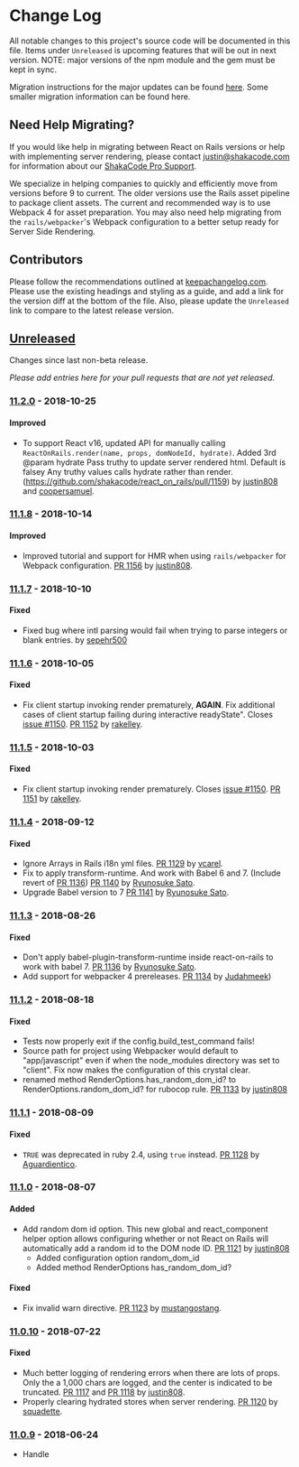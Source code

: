 # Change Log
All notable changes to this project's source code will be documented in this file. Items under `Unreleased` is upcoming features that will be out in next version. NOTE: major versions of the npm module and the gem must be kept in sync.

Migration instructions for the major updates can be found [here](docs/basics/upgrading-react-on-rails.md#upgrading-to-version-9.md). Some smaller migration information can be found here. 

## Need Help Migrating?
If you would like help in migrating between React on Rails versions or help with implementing server rendering, please contact [justin@shakacode.com](mailto:justin@shakacode.com) for information about our [ShakaCode Pro Support](https://www.shakacode.com/work/shakacode-pro-support.pdf).

We specialize in helping companies to quickly and efficiently move from versions before 9 to current. The older versions use the Rails asset pipeline to package client assets. The current and recommended way is to use Webpack 4 for asset preparation. You may also need help migrating from the `rails/webpacker`'s Webpack configuration to a better setup ready for Server Side Rendering.

## Contributors
Please follow the recommendations outlined at [keepachangelog.com](http://keepachangelog.com/). Please use the existing headings and styling as a guide, and add a link for the version diff at the bottom of the file. Also, please update the `Unreleased` link to compare to the latest release version.

## [Unreleased]
Changes since last non-beta release.

*Please add entries here for your pull requests that are not yet released.*

### [11.2.0] - 2018-10-25
#### Improved
- To support React v16, updated API for manually calling `ReactOnRails.render(name, props, domNodeId, hydrate)`. Added 3rd @param hydrate Pass truthy to update server rendered html. Default is falsey Any truthy values calls hydrate rather than render. (https://github.com/shakacode/react_on_rails/pull/1159) by [justin808](https://github.com/justin808) and [coopersamuel](https://github.com/coopersamuel).

### [11.1.8] - 2018-10-14

#### Improved
- Improved tutorial and support for HMR when using `rails/webpacker` for Webpack configuration. [PR 1156](https://github.com/shakacode/react_on_rails/pull/1156) by [justin808](https://github.com/justin808).

### [11.1.7] - 2018-10-10
#### Fixed
- Fixed bug where intl parsing would fail when trying to parse integers or blank entries. by [sepehr500](https://github.com/sepehr500)

### [11.1.6] - 2018-10-05
#### Fixed
- Fix client startup invoking render prematurely, **AGAIN**. Fix additional cases of client startup failing during interactive readyState". Closes [issue #1150](https://github.com/shakacode/react_on_rails/issues/1150). [PR 1152](https://github.com/shakacode/react_on_rails/pull/1152) by [rakelley](https://github.com/rakelley).

### [11.1.5] - 2018-10-03
#### Fixed
- Fix client startup invoking render prematurely.  Closes [issue #1150](https://github.com/shakacode/react_on_rails/issues/1150). [PR 1151](https://github.com/shakacode/react_on_rails/pull/1151) by [rakelley](https://github.com/rakelley).

### [11.1.4] - 2018-09-12

#### Fixed
- Ignore Arrays in Rails i18n yml files. [PR 1129](https://github.com/shakacode/react_on_rails/pull/1129) by [vcarel](https://github.com/vcarel).
- Fix to apply transform-runtime. And work with Babel 6 and 7. (Include revert of [PR 1136](https://github.com/shakacode/react_on_rails/pull/1136)) [PR 1140](https://github.com/shakacode/react_on_rails/pull/1140) by [Ryunosuke Sato](https://github.com/tricknotes).
- Upgrade Babel version to 7 [PR 1141](https://github.com/shakacode/react_on_rails/pull/1141) by [Ryunosuke Sato](https://github.com/tricknotes).

### [11.1.3] - 2018-08-26

#### Fixed
- Don't apply babel-plugin-transform-runtime inside react-on-rails to work with babel 7. [PR 1136](https://github.com/shakacode/react_on_rails/pull/1136) by [Ryunosuke Sato](https://github.com/tricknotes).
- Add support for webpacker 4 prereleases. [PR 1134](https://github.com/shakacode/react_on_rails/pull/1134) by [Judahmeek](https://github.com/Judahmeek))

### [11.1.2] - 2018-08-18

#### Fixed
- Tests now properly exit if the config.build_test_command fails!
- Source path for project using Webpacker would default to "app/javascript" even if when the node_modules 
  directory was set to "client". Fix now makes the configuration of this crystal clear.
- renamed method RenderOptions.has_random_dom_id? to RenderOptions.random_dom_id? for rubocop rule.
[PR 1133](https://github.com/shakacode/react_on_rails/pull/1133) by [justin808](https://github.com/justin808)

### [11.1.1] - 2018-08-09
#### Fixed
- `TRUE` was deprecated in ruby 2.4, using `true` instead. [PR 1128](https://github.com/shakacode/react_on_rails/pull/1128) by [Aguardientico](https://github.com/Aguardientico).

### [11.1.0] - 2018-08-07
#### Added
- Add random dom id option. This new global and react_component helper option allows configuring whether or not React on Rails will automatically add a random id to the DOM node ID. [PR 1121](https://github.com/shakacode/react_on_rails/pull/1121) by [justin808](https://github.com/justin808)
  * Added configuration option random_dom_id
  * Added method RenderOptions has_random_dom_id?
#### Fixed
- Fix invalid warn directive. [PR 1123](https://github.com/shakacode/react_on_rails/pull/1123) by [mustangostang](https://github.com/mustangostang).

### [11.0.10] - 2018-07-22
#### Fixed
- Much better logging of rendering errors when there are lots of props. Only the a 1,000 chars are logged, and the center is indicated to be truncated. [PR 1117](https://github.com/shakacode/react_on_rails/pull/1117) and [PR 1118](https://github.com/shakacode/react_on_rails/pull/1118) by [justin808](https://github.com/justin808).
- Properly clearing hydrated stores when server rendering. [PR 1120](https://github.com/shakacode/react_on_rails/pull/1120) by [squadette](https://github.com/squadette).

### [11.0.9] - 2018-06-24
- Handle <script async> for Webpack bundle transparently. Closes [issue #290](https://github.com/shakacode/react_on_rails/issues/290) [PR 1099](https://github.com/shakacode/react_on_rails/pull/1099) by [squadette](https://github.com/squadette). Merged in [PR 1107]( https://github.com/shakacode/react_on_rails/pull/1107).

### [11.0.8] - 2018-06-15
#### Fixed
- HashWithIndifferent access for props threw if used for props. [PR 1100](https://github.com/shakacode/react_on_rails/pull/1100) by [justin808](https://github.com/justin808).
- Test helper for detecting stale bundles did not properly handle the case of a server-bundle.js without a hash.[PR 1102](https://github.com/shakacode/react_on_rails/pull/1102) by [justin808](https://github.com/justin808).
- Fix test helper determination of stale assets. [PR 1093](https://github.com/shakacode/react_on_rails/pull/1093) by [justin808](https://github.com/justin808).

#### Changed
- Document how to manually rehydrate XHR-substituted components on client side. [PR 1095](https://github.com/shakacode/react_on_rails/pull/1095) by [hchevalier](https://github.com/hchevalier).

### [11.0.7] - 2018-05-16
#### Fixed
- Fix npm publshing. [PR 1090](https://github.com/shakacode/react_on_rails/pull/1090) by [justin808](https://github.com/justin808).

### [11.0.6] - 2018-05-15
#### Changed
- Even more detailed errors for Honeybadger and Sentry when there's a JSON parse error on server rendering. [PR 1086](https://github.com/shakacode/react_on_rails/pull/1086) by [justin808](https://github.com/justin808).

### [11.0.5] - 2018-05-11
#### Changed
- More detailed errors for Honeybadger and Sentry. [PR 1081](https://github.com/shakacode/react_on_rails/pull/1081) by [justin808](https://github.com/justin808).

### [11.0.4] - 2018-05-3

#### Changed
- Throw if configuration.generated_assets_dir specified, and using webpacker, and if that doesn't match the public_output_path. Otherwise, warn if generated_assets_dir is specified
- Fix the setup for tests for spec/dummy so they automatically rebuild by correctly setting the source_path in the webpacker.yml
- Updated documentation for the testing setup.
- Above in [PR 1072](https://github.com/shakacode/react_on_rails/pull/1072) by [justin808](https://github.com/justin808).
- `react_component_hash` has implicit `prerender: true` because it makes no sense to have react_component_hash not use prerrender. Improved docs on `react_component_hash`. Also, fixed issue where checking gem existence. [PR 1077](https://github.com/shakacode/react_on_rails/pull/1077) by [justin808](https://github.com/justin808).

### [11.0.3] - 2018-04-24

#### Fixed
- Fixed issue with component script initialization when using react_component_hash. [PR 1071](https://github.com/shakacode/react_on_rails/pull/1071) by [jblasco3](https://github.com/jblasco3).

### [11.0.2] - 2018-04-24

#### Fixed
- Server rendering error for React on Rails Pro. [PR 1069](https://github.com/shakacode/react_on_rails/pull/1069) by [justin808](https://github.com/justin808).

### [11.0.1] - 2018-04-23

#### Added
- `react_component` allows logging_on_server specified at the component level. [PR 1068](https://github.com/shakacode/react_on_rails/pull/1068) by [justin808](https://github.com/justin808).

#### Fixed
- Missing class when throwing some error messages. [PR 1068](https://github.com/shakacode/react_on_rails/pull/1068) by [justin808](https://github.com/justin808).

### [11.0.0] - 2018-04-21

## MIGRATION for v11
- Unused `server_render_method` was removed from the configuration. If you want to use a custom renderer, contact justin@shakacode.com. We have a custom node rendering solution in production for egghead.io.
- Removed ReactOnRails::Utils.server_bundle_file_name and ReactOnRails::Utils.bundle_file_name. These are part of the performance features of "React on Rails Pro".
- Removed ENV["TRACE_REACT_ON_RAILS"] usage and replacing it with config.trace.

#### Enhancements: Better Error Messages, Support for React on Rails Pro
- Tracing (debugging) options are simplified with a single `config.trace` setting that defaults to true for development and false otherwise.
- Calls to setTimeout, setInterval, clearTimeout will now always log some message if config.trace is true. Your JavaScript code should not be calling setTimout when server rendering.
- Errors raised are of type ReactOnRailsError, so you can see they came from React on Rails for debugging.
- Removed ReactOnRails::Utils.server_bundle_file_name and ReactOnRails::Utils.bundle_file_name.
- No longer logging the `railsContext` when server logging.
- Rails.env is provided in the default railsContext, as suggested in [issue #697](https://github.com/shakacode/react_on_rails/issues/697).
[PR 1065](https://github.com/shakacode/react_on_rails/pull/1065) by [justin808](https://github.com/justin808).

#### Fixes
- More exact version checking. We keep the react_on_rails gem and the react-on-rails node package at
the same exact versions so that we can be sure that the interaction between them is precise.
This is so that if a bug is detected after some update, it's critical that
both the gem and the node package get the updates. This change ensures that the package.json specification does not use a
~ or ^ as reported in [issue #1062](https://github.com/shakacode/react_on_rails/issues/1062). [PR 1063](https://github.com/shakacode/react_on_rails/pull/1063) by [justin808](https://github.com/justin808).
- Sprockets: Now use the most recent manifest when creating symlinks. See [issue #1023](https://github.com/shakacode/react_on_rails/issues/1023). [PR 1064](https://github.com/shakacode/react_on_rails/pull/1064) by [justin808](https://github.com/justin808).

### [10.1.4] - 2018-04-11

#### Fixed
- Changed i18n parsing to convert ruby i18n argument syntax into FormatJS argument syntax. [PR 1046](https://github.com/shakacode/react_on_rails/pull/1046) by [sepehr500](https://github.com/sepehr500).

- Fixed an issue where the spec compiler check would fail if the project path contained spaces. [PR 1045](https://github.com/shakacode/react_on_rails/pull/1045) by [andrewmarkle](https://github.com/andrewmarkle).

- Updated the default `build_production_command` that caused production assets to be built with development settings. [PR 1053](https://github.com/shakacode/react_on_rails/pull/1053) by [Roman Kushnir](https://github.com/RKushnir).

### [10.1.3] - 2018-02-28
#### Fixed
- Improved error reporting on version mismatches between Javascript and Ruby packages. [PR 1025](https://github.com/shakacode/react_on_rails/pull/1025) by [theJoeBiz](https://github.com/squadette).

### [10.1.2] - 2018-02-27
#### Fixed
- Use ReactDOM.hydrate() for hydrating a SSR component if available. ReactDOM.render() has been deprecated for use on SSR components in React 16 and this addresses the warning. [PR 1028](https://github.com/shakacode/react_on_rails/pull/1028) by [theJoeBiz](https://github.com/theJoeBiz).

### [10.1.1] - 2018-01-26
#### Fixed
- Fixed issue with server-rendering error handler: [PR 1020](https://github.com/shakacode/react_on_rails/pull/1020) by [jblasco3](https://github.com/jblasco3).

### [10.1.0] - 2018-01-23
#### Added
- Added 2 cache helpers: ReactOnRails::Utils.bundle_file_name(bundle_name) and ReactOnRails::Utils.server_bundle_file_name
for easy access to the hashed filenames for use in cache keys. [PR 1018](https://github.com/shakacode/react_on_rails/pull/1018) by [justin808](https://github.com/justin808).

#### Fixed
- Use redux component in generated redux Hello World example: [PR 1006](https://github.com/shakacode/react_on_rails/pull/1006) by [lewaabahmad](https://github.com/lewaabahmad).
- Fixed `Utils.bundle_js_file_path` generating the incorrect path for `manifest.json` in webpacker projects: [Issue #1011](https://github.com/shakacode/react_on_rails/issues/1011) by [elstgav](https://github.com/elstgav)

### [10.0.2] - 2017-11-10
#### Fixed
- Remove unnecessary dependencies from released NPM package: [PR 968](https://github.com/shakacode/react_on_rails/pull/968) by [tricknotes](https://github.com/tricknotes).

### [10.0.1] - 2017-10-28
#### Fixed
- Fixed `react_component_hash` functionality in cases of prerendering errors: [PR 960](https://github.com/shakacode/react_on_rails/pull/960) by [Judahmeek](https://github.com/Judahmeek).
- Fix to add missing dependency to run generator spec individually: [PR 962](https://github.com/shakacode/react_on_rails/pull/962) by [tricknotes](https://github.com/tricknotes).
- Fixes check for i18n_dir in LocalesToJs returning false when i18n_dir was set. [PR 899](https://github.com/shakacode/react_on_rails/pull/899) by [hakongit](https://github.com/hakongit).
- Fixed mistake in rubocop comments that led to errors when handling exceptions in ReactOnRails::ServerRendering::Exec [PR 963](https://github.com/shakacode/react_on_rails/pull/963) by [railsme](https://github.com/railsme).
- Fixed and improved I18n directories checks: [PR 967](https://github.com/shakacode/react_on_rails/pull/967) by [railsme](https://github.com/railsme)

### [10.0.0] - 2017-10-08
#### Created
- Created `react_component_hash` method for react_helmet support.
#### Deprecated
- Deprecated `react_component` functionality for react_helmet support.
To clarify, the method itself is not deprecated, only certain functionality which has been moved to `react_component_hash`
[PR 951](https://github.com/shakacode/react_on_rails/pull/951) by [Judahmeek](https://github.com/Judahmeek).

### [9.0.3] - 2017-09-20
#### Improved
- Improved comments in generated Procfile.dev-server. [PR 940](https://github.com/shakacode/react_on_rails/pull/940) by [justin808](https://github.com/justin808).

### [9.0.2] - 2017-09-10
#### Fixed
- Improved post install doc comments for generator. [PR 933](https://github.com/shakacode/react_on_rails/pull/933) by [justin808](https://github.com/justin808).

### [9.0.1] - 2017-09-10

#### Fixed
- Fixes Rails 3.2 compatability issues. [PR 926](https://github.com/shakacode/react_on_rails/pull/926) by [morozovm](https://github.com/morozovm).

### [9.0.0] - 2017-09-06
Updated React on Rails to depend on [rails/webpacker](https://github.com/rails/webpacker). [PR 908](https://github.com/shakacode/react_on_rails/pull/908) by [justin808](https://github.com/justin808).


#### 9.0 from 8.x. Upgrade Instructions
Moved to [our documentation](docs/basics/upgrading-react-on-rails.md#upgrading-to-version-9).

### [8.0.7] - 2017-08-16
#### Fixed
- Fixes generator bug by keeping blank line at top in case existing .gitignore does not end in a newline. [#916](https://github.com/shakacode/react_on_rails/pull/916) by [justin808](https://github.com/justin808).

### [8.0.6] - 2017-07-19
#### Fixed
- Fixes server rendering when using a CDN. Server rendering would try to fetch a file with the "asset_host". This change updates the webpacker_lite dependency to 2.1.0 which has a new helper `pack_path`. [#901](https://github.com/shakacode/react_on_rails/pull/901) by [justin808](https://github.com/justin808). Be sure to update webpacker_lite to 2.1.0.
- The package.json file created by the generator now creates minified javascript production builds by default. This was done by adding the -p flag to webpack on the build:production script. [#895](https://github.com/shakacode/react_on_rails/pull/895) by [serodriguez68 ](https://github.com/serodriguez68)
- Fixes GitUtils.uncommitted_changes? throwing an error when called in an environment without Git, and allows install generator to be run successfully with `--ignore-warnings` [#878](https://github.com/shakacode/react_on_rails/pull/878) by [jasonblalock](https://github.com/jasonblalock).

## [8.0.5] - 2017-07-04
### fixed
 - Corrects `devBuild` value for webpack production build from webpackConfigLoader. [#877](https://github.com/shakacode/react_on_rails/pull/877) by [chenqingspring](https://github.com/chenqingspring).
 - Remove contentBase deprecation warning message. [#878](https://github.com/shakacode/react_on_rails/pull/878) by [ened ](https://github.com/ened).
 - Removes invalid reference to _railsContext in the generated files. [#886](https://github.com/shakacode/react_on_rails/pull/886) by [justin808](https://github.com/justin808).
 - All tests run against Rails 5.1.2

*Note: 8.0.4 skipped.*

## [8.0.3] - 2017-06-19
### Fixed
- Ruby 2.1 issue due to `<<~` as reported in [issue #870](https://github.com/shakacode/react_on_rails/issues/870). [#867](https://github.com/shakacode/react_on_rails/pull/867) by [justin808](https://github.com/justin808)

## [8.0.2] - 2017-06-04
### Fixed
- Any failure in webpack to build test files quits tests.
- Fixed a Ruby 2.4 potential crash which could cause a crash due to pathname change in Ruby 2.4.
- CI Improvements:
  - Switched to yarn link and removed relative path install of react-on-rails
  - Removed testing of Turbolinks 2
  - All tests run against Rails 5.1.1
  - Fixed test failures against Ruby 2.4
- [#862](https://github.com/shakacode/react_on_rails/pull/862) by [justin808](https://github.com/justin808)

## [8.0.1] - 2017-05-30
### Fixed
- Generator no longer modifies `assets.rb`. [#859](https://github.com/shakacode/react_on_rails/pull/859) by [justin808](https://github.com/justin808)

## [8.0.0] - 2017-05-29
- Generators and full support for [webpacker_lite](https://github.com/shakacode/webpacker_lite)
- No breaking changes to move to 8.0.0 other than the default for this setting changed to nil. If you depended on the default of this setting and are using the asset pipeline (and not webpacker_lite), then add this to your `config/initializers/react_on_rails.rb`:
  ```
  symlink_non_digested_assets_regex: /\.(png|jpg|jpeg|gif|tiff|woff|ttf|eot|svg|map)/,
  ```
- For an example of migration, see: [react-webpack-rails-tutorial PR #395](https://github.com/shakacode/react-webpack-rails-tutorial/pull/395)
- For a simple example of the webpacker_lite setup, run the basic generator.

## [8.0.0-beta.3] - 2017-05-27
### Changed
- Major updates for WebpackerLite 2.0.2. [#844](https://github.com/shakacode/react_on_rails/pull/845) by [justin808](https://github.com/justin808) with help from ](https://github.com/robwise)
- Logging no longer occurs when trace is turned to false. [#845](https://github.com/shakacode/react_on_rails/pull/845) by [conturbo](https://github.com/Conturbo)

## [8.0.0-beta.2] - 2017-05-08

### Changed
Removed unnecessary values in default paths.yml files for generators. [#834](https://github.com/shakacode/react_on_rails/pull/834) by [justin808](https://github.com/justin808).

## [8.0.0-beta.1] - 2017-05-03

### Added
Support for WebpackerLite in the generators. [#822](https://github.com/shakacode/react_on_rails/pull/822) by [kaizencodes](https://github.com/kaizencodes) and [justin808](https://github.com/justin808).

### Changed
Breaking change is that the default value of symlink_non_digested_assets_regex has changed from this
old value to nil. This is a breaking change if you didn't have this value set in your
config/initializers/react_on_rails.rb file and you need this because you're using webpack's CSS
features and you have not switched to webpacker lite.

```
symlink_non_digested_assets_regex: /\.(png|jpg|jpeg|gif|tiff|woff|ttf|eot|svg|map)/,
```

## [7.0.4] - 2017-04-27
- Return empty json when nil in json_safe_and_pretty [#824](https://github.com/shakacode/react_on_rails/pull/824) by [dzirtusss](https://github.com/dzirtusss)

## [7.0.3] - 2017-04-27
Same as 7.0.1.

## 7.0.2 - 2017-04-27
*Accidental release of beta gem here*

## [7.0.1] - 2017-04-27
### Fixed
- Fix to handle nil values in json_safe_and_pretty [#823](https://github.com/shakacode/react_on_rails/pull/823) by [dzirtusss](https://github.com/dzirtusss)

## [7.0.0] - 2017-04-25
### Changed
- Any version differences in gem and node package for React on Rails throw an error [#821](https://github.com/shakacode/react_on_rails/pull/821) by [justin808](https://github.com/justin808)

### Fixed
- Fixes serious performance regression when using String props for rendering. [#821](https://github.com/shakacode/react_on_rails/pull/821) by [justin808](https://github.com/justin808)

## [6.10.1] - 2017-04-23
### Fixed
- Improve json conversion with tests and support for older Rails 3.x. [#787](https://github.com/shakacode/react_on_rails/pull/787) by [cheremukhin23](https://github.com/cheremukhin23) and [Ynote](https://github.com/Ynote).

## [6.10.0] - 2017-04-13

### Added
- Add an ability to return multiple HTML strings in a `Hash` as a result of `react_component` method call. Allows to build `<head>` contents with [React Helmet](https://github.com/nfl/react-helmet). [#800](https://github.com/shakacode/react_on_rails/pull/800) by [udovenko](https://github.com/udovenko).

### Fixed
- Fix PropTypes, createClass deprecation warnings for React 15.5.x. [#804](https://github.com/shakacode/react_on_rails/pull/804) by [udovenko ](https://github.com/udovenko).

## [6.9.3] - 2017-04-03

### Fixed
- Removed call of to_json on strings when formatting props. [#791](https://github.com/shakacode/react_on_rails/pull/791) by [justin808](https://github.com/justin808).

## [6.9.2] - 2017-04-02

### Changed
- Update version_checker.rb to `logger.error` rather than `logger.warn` for gem/npm version mismatch. [#788](https://github.com/shakacode/react_on_rails/issues/788) by [justin808](https://github.com/justin808).

### Fixed
- Remove pretty formatting of JSON in development. [#789](https://github.com/shakacode/react_on_rails/pull/789) by [justin808](https://github.com/justin808)
- Clear hydrated stores with each server rendered block. [#785](https://github.com/shakacode/react_on_rails/pull/785) by [udovenko](https://github.com/udovenko)

## [6.9.1] - 2017-03-30

### Fixed
- Fixes Crash in Development for String Props. [#784](https://github.com/shakacode/react_on_rails/issues/784) by [justin808](https://github.com/justin808).

## [6.9.0] - 2017-03-29

### Fixed
- Fixed error in the release script. [#767](https://github.com/shakacode/react_on_rails/issues/767) by [isolo](https://github.com/isolo).

### Changed
- Use <script type="application/json"> for props and store instead of hidden div. [#775] (https://github.com/shakacode/react_on_rails/pull/775) by [cheremukhin23](https://github.com/cheremukhin23).

### Added
- Add option to specify i18n_yml_dir in order to include only subset of locale files when generating translations.js & default.js for react-intl.
[#777](https://github.com/shakacode/react_on_rails/pull/777) by [danijel](https://github.com/danijel).

## [6.8.2] - 2017-03-24
### Fixed
- Change webpack output path to absolute and update webpack to version ^2.3.1. [#771](https://github.com/shakacode/react_on_rails/pull/771) by [cheremukhin23](https://github.com/cheremukhin23).

## [6.8.1] - 2017-03-21
### Fixed
- Fixed error "The node you're attempting to unmount was rendered by another copy of React." [#706](https://github.com/shakacode/react_on_rails/issues/706) when navigating to cached page using Turbolinks  [#763](https://github.com/shakacode/react_on_rails/pull/763) by [szyablitsky](https://github.com/szyablitsky).

## [6.8.0] - 2017-03-06
## Added
- Converted to Webpack v2 for generators, tests, and all example code. [#742](https://github.com/shakacode/react_on_rails/pull/742) by [justin808](https://github.com/justin808).

## [6.7.2] - 2017-03-05
### Improved
- Improve i18n Integration with a better error message if the value of the i18n directory is invalid. [#748](https://github.com/shakacode/react_on_rails/pull/748) by [justin808](https://github.com/justin808).

## [6.7.1] - 2017-02-28
No changes other than a test fix.

## [6.7.0] - 2017-02-28

### IMPORTANT
- If you installed 6.6.0, you will need to comment out the line matching i18n_dir unless you are using this feature. 6.7.1 will give you an error like:

```
Errno::ENOENT: No such file or directory @ rb_sysopen - /tmp/build_1444a5bb9dd16ddb2561c7aff40f0fc7/my-app-816d31e9896edd90cecf1402acd002c724269333/client/app/libs/i18n/translations.js
```

Commenting out this line addresses the issue:

```
config.i18n_dir = Rails.root.join("client", "app", "libs", "i18n")
```

### Added
- Allow using rake task to generate javascript locale files. The test helper automatically creates the localization files when needed. [#717](https://github.com/shakacode/react_on_rails/pull/717) by [JasonYCHuang](https://github.com/JasonYCHuang).

### Fixed
- Upgrade Rails to 4.2.8 to fix security vulnerabilities in 4.2.5. [#735](https://github.com/shakacode/react_on_rails/pull/735) by [hrishimittal](https://github.com/hrishimittal).
- Fix spec failing due to duplicate component. [#734](https://github.com/shakacode/react_on_rails/pull/734) by [hrishimittal](https://github.com/hrishimittal).

## [6.6.0] - 2017-02-18
### Added
- Switched to yarn! [#715](https://github.com/shakacode/react_on_rails/pull/715) by [squadette](https://github.com/squadette).

## [6.5.1] - 2017-02-11
### Fixed
- Allow using gem without sprockets. [#671](https://github.com/shakacode/react_on_rails/pull/671) by [fc-arny](https://github.com/fc-arny).
- Fixed issue [#706](https://github.com/shakacode/react_on_rails/issues/706) with "flickering" components when they are unmounted too early [#709](https://github.com/shakacode/react_on_rails/pull/709) by [szyablitsky](https://github.com/szyablitsky).
- Small formatting fix for errors [#703](https://github.com/shakacode/react_on_rails/pull/703) by [justin808](https://github.com/justin808).

## [6.5.0] - 2017-01-31
### Added
- Allow generator function to return Object with property `renderedHtml` (already could return Object with props `redirectLocation, error`) rather than a React component or a function that returns a React component. One reason to use a generator function is that sometimes in server rendering, specifically with React Router v4, you need to return the result of calling ReactDOMServer.renderToString(element). [#689](https://github.com/shakacode/react_on_rails/issues/689) by [justin808](https://github.com/justin808).

### Fixed
- Fix incorrect "this" references of Node.js SSR [#690](https://github.com/shakacode/react_on_rails/issues/689) by [nostophilia](https://github.com/nostophilia).

## [6.4.2] - 2017-01-17
### Fixed
- Added OS detection for install generator, system call for Windows and unit-tests for it. [#666](https://github.com/shakacode/react_on_rails/pull/666) by [GeorgeGorbanev](https://github.com/GeorgeGorbanev).

## [6.4.1] - 2017-1-17
No changes.

## [6.4.0] - 2017-1-12

### Possible Breaking Change
- Since foreman is no longer a dependency of the React on Rails gem, please run `gem install foreman`. If you are using rvm, you may wish to run `rvm @global do gem install foreman` to install foreman for all your gemsets.

### Fixed
- Removed foreman as a dependency. [#678](https://github.com/shakacode/react_on_rails/pull/678) by [x2es](https://github.com/x2es).

### Added
- Automatically generate __i18n__ javascript files for `react-intl` when the serve starts up. [#642](https://github.com/shakacode/react_on_rails/pull/642) by [JasonYCHuang](https://github.com/JasonYCHuang).

## [6.3.5] - 2017-1-6
### Fixed
- The redux generator now creates a HelloWorld component that uses redux rather than local state. [#669](https://github.com/shakacode/react_on_rails/issues/669) by [justin808](https://github.com/justin808).

## [6.3.4] - 2016-12-25
##### Fixed
- Disable Turbolinks support when not supported. [#650](https://github.com/shakacode/react_on_rails/pull/650) by [ka2n](https://github.com/ka2n).

## [6.3.3] - 2016-12-25
##### Fixed
- By using the hook on `turbolinks:before-visit` to unmount the components, we can ensure that components are unmounted even when Turbolinks cache is disabled. Previously, we used `turbolinks:before-cache` event hook. [#644](https://github.com/shakacode/react_on_rails/pull/644) by [volkanunsal](https://github.com/volkanunsal).
- Added support for Ruby 2.0 [#651](https://github.com/shakacode/react_on_rails/pull/651) by [bbonamin](https://github.com/bbonamin).

## [6.3.2] - 2016-12-5
##### Fixed
- The `react_component` method was raising a `NameError` when `ReactOnRailsHelper` was included in a plain object. [#636](https://github.com/shakacode/react_on_rails/pull/636) by [jtibbertsma](https://github.com/jtibbertsma).
- "Node parse error" for node server rendering. [#641](https://github.com/shakacode/react_on_rails/pull/641) by [alleycat-at-git](https://github.com/alleycat-at-git) and [rocLv](https://github.com/rocLv)
- Better error handling when the react-on-rails node package entry is missing.[#602](https://github.com/shakacode/react_on_rails/pull/602) by [benjiwheeler](https://github.com/benjiwheeler).

## [6.3.1] - 2016-11-30
##### Changed
- Improved generator post-install help messages. [#631](https://github.com/shakacode/react_on_rails/pull/631) by [justin808](https://github.com/justin808).

## [6.3.0] - 2016-11-30
##### Changed
- Modified register API to allow registration of renderers, allowing a user to manually render their app to the DOM. This allows for code splitting and deferred loading. [#581](https://github.com/shakacode/react_on_rails/pull/581) by [jtibbertsma](https://github.com/jtibbertsma).

- Updated Basic Generator & Linters. Examples are simpler. [#624](https://github.com/shakacode/react_on_rails/pull/624) by [Judahmeek](https://github.com/Judahmeek).

- Slight improvement to the 'no hydrated stores' error. [#605](https://github.com/shakacode/react_on_rails/pull/605) by [cookiefission](https://github.com/cookiefission).

- Don't assume ActionMailer is available. [#608](https://github.com/shakacode/react_on_rails/pull/608) by [tuzz](https://github.com/tuzz).

## [6.2.1] - 2016-11-19
- Removed unnecesary passing of context in the HelloWorld Container example and basic generator. [#612](https://github.com/shakacode/react_on_rails/pull/612) by [justin808](https://github.com/justin808)

- Turbolinks 5 bugfix to use `before-cache`, not `before-render`. [#611](https://github.com/shakacode/react_on_rails/pull/611) by [volkanunsal](https://github.com/volkanunsal).

## [6.2.0] - 2016-11-19
##### Changed
- Updated the generator templates to reflect current best practices, especially for the redux version. [#584](https://github.com/shakacode/react_on_rails/pull/584) by [nostophilia](https://github.com/nostophilia).

## [6.1.2] - 2016-10-24
##### Fixed
- Added compatibility with older manifest.yml files produced by Rails 3 Sprockets when symlinking digested assets during precompilation [#566](https://github.com/shakacode/react_on_rails/pull/566) by [etripier](https://github.com/etripier).

## [6.1.1] - 2016-09-09
##### Fixed
- React on Rails was incorrectly failing to create symlinks when a file existed in the location for the new symlink. [#491](https://github.com/shakacode/react_on_rails/pull/541) by [robwise ](https://github.com/robwise) and [justin808](https://github.com/justin808).

## [6.1.0] - 2016-08-21

##### Added
- Node option for installer added as alternative for server rendering [#469](https://github.com/shakacode/react_on_rails/pull/469) by [jbhatab](https://github.com/jbhatab).
- Server rendering now supports contexts outside of browser rendering, such as ActionMailer templates [#486](https://github.com/shakacode/react_on_rails/pull/486) by [eacaps](https://github.com/eacaps).
- Added authenticityToken() and authenticityHeaders() javascript helpers for easier use when working with CSRF protection tag generated by Rails [#517](https://github.com/shakacode/react_on_rails/pull/517) by [dzirtusss](https://github.com/dzirtusss).
- Updated JavaScript error handling on the client side. Errors in client rendering now pass through to the browser [#521](https://github.com/shakacode/react_on_rails/pull/521) by [dzirtusss](https://github.com/dzirtusss).

##### Fixed
- React on Rails now correctly parses single-digit version strings from package.json [#491](https://github.com/shakacode/react_on_rails/pull/491) by [samphilipd ](https://github.com/samphilipd).
- Fixed assets symlinking to correctly use filenames with spaces. Begining in [#510](https://github.com/shakacode/react_on_rails/pull/510), ending in [#513](https://github.com/shakacode/react_on_rails/pull/513) by [dzirtusss](https://github.com/dzirtusss).
- Check encoding of request's original URL and force it to UTF-8 [#527](https://github.com/shakacode/react_on_rails/pull/527) by [lucke84](https://github.com/lucke84)

## [6.0.5] - 2016-07-11
##### Added
- Added better error messages to avoid issues with shared redux stores [#470](https://github.com/shakacode/react_on_rails/pull/470) by by [justin808](https://github.com/justin808).

## [6.0.4] - 2016-06-13
##### Fixed
- Added polyfill for clearTimeout which is used by babel-polyfill [#451](https://github.com/shakacode/react_on_rails/pull/451) by [martyphee](https://github.com/martyphee)

## [6.0.3] - 2016-06-07
##### Fixed
- Added assets symlinking support on Heroku [#446](https://github.com/shakacode/react_on_rails/pull/446) by [Alexey Karasev](https://github.com/alleycat-at-git).

## [6.0.2] - 2016-06-06
##### Fixed
- Fix colisions in ids of DOM nodes generated by `react_component` by indexing in using an UUID rather than an auto-increment value. This means that it should be overriden using the `id` parameter of `react_component` if one wants to generate a predictable id (_e.g._ for testing purpose). See [Issue #437](https://github.com/shakacode/react_on_rails/issues/437). Fixed in [#438](https://github.com/shakacode/react_on_rails/pull/438) by [Michael Baudino](https://github.com/michaelbaudino).

## [6.0.1] - 2016-05-27
##### Fixed
- Allow for older version of manifest.json for older versions of sprockets. See [Issue #435](https://github.com/shakacode/react_on_rails/issues/435). Fixed in [#436](https://github.com/shakacode/react_on_rails/pull/436) by [alleycat-at-git](https://github.com/alleycat-at-git).

## [6.0.0] - 2016-05-25
##### Breaking Changes
- Added automatic compilation of assets at precompile is now done by ReactOnRails. Thus, you don't need to provide your own assets.rake file that does the precompilation.
  [#398](https://github.com/shakacode/react_on_rails/pull/398) by [robwise](https://github.com/robwise), [jbhatab](https://github.com/jbhatab), and [justin808](https://github.com/justin808).
- **Migration to v6**
  - Do not run the generator again if you've already run it.

  - See [shakacode/react-webpack-rails-tutorial/pull/287](https://github.com/shakacode/react-webpack-rails-tutorial/pull/287) for an    example of upgrading from v5.

  - To configure the asset compliation you can either
    1. Specify a `config/react_on_rails` setting for `build_production_command` to be nil to turn this feature off.
    2. Specify the script command you want to run to build your production assets, and remove your assets.rake file.

  - If you are using the ReactOnRails test helper, then you will need to add the 'config.npm_build_test_command' to your config to tell react_on_rails what command to run when you run rspec.

- See [shakacode/react-webpack-rails-tutorial #287](https://github.com/shakacode/react-webpack-rails-tutorial/pull/287/files) for an upgrade example. The PR has a few comments on the upgrade.

Here is the addition to the generated config file:
```ruby
  # This configures the script to run to build the production assets by webpack. Set this to nil
  # if you don't want react_on_rails building this file for you.
  config.build_production_command = "npm run build:production"

  # If you are using the ReactOnRails::TestHelper.configure_rspec_to_compile_assets(config)
  # with rspec then this controls what npm command is run
  # to automatically refresh your webpack assets on every test run.
  config.npm_build_test_command = "npm run build:test"
```

##### Fixed
- Fixed errors when server rendered props contain \u2028 or \u2029 characters [#375](https://github.com/shakacode/react_on_rails/pull/375) by [mariusandra](https://github.com/mariusandra)
- Fixed "too early unmount" which caused problems with Turbolinks 5 not updating the screen [#425](https://github.com/shakacode/react_on_rails/pull/425) by [szyablitsky](https://github.com/szyablitsky)

##### Added
- Experimental ability to use node.js process for server rendering. See [#380](https://github.com/shakacode/react_on_rails/pull/380) by [alleycat-at-git](https://github.com/alleycat-at-git).
- Non-digested version of assets in public folder [#413](https://github.com/shakacode/react_on_rails/pull/413) by [alleycat-at-git](https://github.com/alleycat-at-git).
- Cache client/node_modules directory to prevent Heroku from reinstalling all modules from scratch [#324](https://github.com/shakacode/react_on_rails/pull/324) by [modosc](https://github.com/modosc).
- ReactOnRails.reactOnRailsPageLoaded() is exposed in case one needs to call this manually and information on async script loading added. See [#315](https://github.com/shakacode/react_on_rails/pull/315) by [SqueezedLight](https://github.com/SqueezedLight).

##### Changed
- [#398](https://github.com/shakacode/react_on_rails/pull/398) by [robwise](https://github.com/robwise), [jbhatab](https://github.com/jbhatab), and [justin808](https://github.com/justin808) contains:
  - Only one webpack config is generated for server and client config. Package.json files were changed to reflect this.
  - Added npm_build_test_command to allow developers to change what npm command is automatically run from rspec.
- Replace URI with Addressable gem. See [#405](https://github.com/shakacode/react_on_rails/pull/405) by [lucke84](https://github.com/lucke84)

##### Removed
- [#398](https://github.com/shakacode/react_on_rails/pull/398) by [robwise](https://github.com/robwise), [jbhatab](https://github.com/jbhatab), and [justin808](https://github.com/justin808) contains:
  - Server rendering is no longer an option in the generator and is always accessible.
  - Removed lodash, jquery, and loggerMiddleware from the generated code.
  - Removed webpack watch check for test helper automatic compilation.

## [5.2.0] - 2016-04-08
##### Added
- Support for React 15.0 to react_on_rails. See [#379](https://github.com/shakacode/react_on_rails/pull/379) by [brucek](https://github.com/brucek).
- Support for Node.js server side rendering. See [#380](https://github.com/shakacode/react_on_rails/pull/380) by [alleycat](https://github.com/alleycat-at-git) and [doc](https://github.com/shakacode/react_on_rails/blob/master/docs/additional-reading/node-server-rendering.md)

##### Removed
- Generator removals to simplify installer. See [#364](https://github.com/shakacode/react_on_rails/pull/364) by [jbhatab](https://github.com/jbhatab).
  - Removed options for heroku, boostrap, and the linters from generator.
  - Removed install for the Webpack Dev Server, as we can now do hot reloading with Rails, so the complexity of this feature is not justified. Nevertheless, the setup of React on Rails still supports this setup, just not with the generator.
  - Documentation added for removed installer options.

## [5.1.1] - 2016-04-04
##### Fixed
- Security Fixes: Address failure to sanitize console messages when server rendering and displaying in the browser console. See [#366](https://github.com/shakacode/react_on_rails/pull/366) and [#370](https://github.com/shakacode/react_on_rails/pull/370) by [justin808](https://github.com/justin808)

##### Added
- railsContext includes the port number and a boolean if the code is being run on the server or client.

## [5.1.0] - 2016-04-03
##### Added
All 5.1.0 changes can be found in [#362](https://github.com/shakacode/react_on_rails/pull/362) by [justin808](https://github.com/justin808).
- Generator enhancements
  - Generator adds line to spec/rails_helper.rb so that running specs will ensure assets are compiled.
  - Other small changes to the generator including adding necessary npm scripts to allow React on Rails to build assets.
  - Npm modules updated for generator.
  - Added babel-runtime in to the client/package.json created.
- Server rendering
  - Added more diagnostics for server rendering.
  - Calls to setTimeout and setInterval are not logged for server rendering unless env TRACE_REACT_ON_RAILS is set to YES.
- Updated all project npm dependencies to latest.
- Update to node 5.10.0 for CI.
- Added babel-runtime as a peer dependency for the npm module.

## [5.0.0] - 2016-04-01

##### Added
- Added `railsContext`, an object which gets passed always as the second parameter to both react component and redux store generator functions, both for server and client rendering. This provides data like the current locale, the pathname, etc. The data values are customizable by a new configuration called `rendering_extension` where you can create a module with a method called `rendering_extension`. This allows you to add additional values to the Rails Context. Implement one static method called `custom_context(view_context)` and return a Hash. See [#345](https://github.com/shakacode/react_on_rails/pull/345) by [justin808](https://github.com/justin808)

##### Changed
- Previously, you could pass arbitrary additional html attributes to react_component. Now, you need to pass them in as a named parameter `html_options` to react_component.

##### Breaking Changes
- You must provide named attributes, including `props` for view helper `react_component`. See [this commit](https://github.com/shakacode/react-webpack-rails-tutorial/commit/a97fa90042cbe27be7fd7fa70b5622bfcf9c3673) for an example migration used for [www.reactrails.com](http://www.reactrails.com).

## [4.0.3] - 2016-03-17

##### Fixed
- `ReactOnRailsHelper#react_component`: Invalid deprecation message when called with only one paramter, the component name.

## [4.0.2] - 2016-03-17

##### Fixed
- `ReactOnRails::Controller#redux_store`: 2nd parameter changed to a named parameter `props` for consistency.

## [4.0.1] - 2016-03-16

##### Fixed
- Switched to `heroku buildpacks:set` syntax rather than using a `.buildpacks` file, which is deprecated. See [#319](https://github.com/shakacode/react_on_rails/pull/319) by [esauter5](https://github.com/esauter5). Includes both generator and doc updates.

## [4.0.0] - 2016-03-14

##### Added
- [spec/dummy](spec/dummy) is a full sample app of React on Rails techniques **including** the hot reloading of assets from Rails!
- Added helpers `env_stylesheet_link_tag` and `env_javascript_include_tag` to support hot reloading Rails. See the [README.md](./README.md) for more details and see the example application in `spec/dummy`. Also see how this is used in the [tutorial: application.html.erb](https://github.com/shakacode/react-webpack-rails-tutorial/blob/master/app%2Fviews%2Flayouts%2Fapplication.html.erb#L6)
- Added optional parameter for ReactOnRails.getStore(name, throwIfMissing = true) so that you can check if a store is defined easily.
- Added controller `module ReactOnRails::Controller`. Adds method `redux_store` to setup redux stores in the view.
- Added option `defer: true` for view helper `redux_store`. This allows the view helper to specify the props for store hydration, yet still render the props at the bottom of the view.
- Added view helper `redux_store_hydration_data` to render the props on the application's layout, near the bottom. This allows for the client hydration data to be parsed after the server rendering, which may result in a faster load time.
- The checker for outdated bundles before running tests will two configuration options: `generated_assets_dir` and `webpack_generated_files`.
- Better support for Turbolinks 5!
-	Fixed generator check of uncommitted code for foreign languages. See [#303](https://github.com/shakacode/react_on_rails/pull/303) by [nmatyukov](https://github.com/nmatyukov).
- Added several parameters used for ensuring webpack assets are built for running tests:
  - `config.generated_assets_dir`: Directory where your generated webpack assets go. You can have only **one** directory for this.
  - `config.webpack_generated_files`: List of files that will get created in the `generated_assets_dir`. The test runner helper will ensure these generated files are newer than any of the files in the client directory.

##### Changed
 - Generator default for webpack generated assets is now `app/assets/webpack` as we use this for both JavaScript and CSS generated assets.

##### Fixed
- The test runner "assets up to date checker" is greatly improved.
- Lots of doc updates!
- Improved the **spec/dummy** sample app so that it supports CSS modules, hot reloading, etc, and it can server as a template for a new ReactOnRails installation.

##### Breaking Changes
- Deprecated calling `redux_store(store_name, props)`. The API has changed. Use `redux_store(store_name, props: props, defer: false)` A new option called `defer` allows the rendering of store hydration at the bottom of the your layout.  Place `redux_store_hydration_data` on your layout.
- `config.server_bundle_js_file` has changed. The default value is now blank, meaning no server rendering. Addtionally, if you specify the file name, you should not include the path, as that should be specified in the `config.generated_assets_dir`.
- `config.generated_assets_dirs` has been renamed to `config.generated_assets_dir` (singular) and it only takes one directory.

## [3.0.6] - 2016-03-01
##### Fixed
-	Improved errors when registered store is not found. See [#301](https://github.com/shakacode/react_on_rails/pull/301) by [justin808](https://github.com/justin808).

## [3.0.5] - 2016-02-26
##### Fixed
-	Fixed error in linters rake file for generator. See [#299](https://github.com/shakacode/react_on_rails/pull/299) by [mpugach](https://github.com/mpugach).

## [3.0.4] - 2016-02-25
##### Fixed
- Updated CHANGELOG.md to include contributors for each PR.
-	Fixed config.server_bundle_js file value in generator to match generator setting of server rendering. See [#295](https://github.com/shakacode/react_on_rails/pull/295) by [aaronvb](https://github.com/aaronvb).

## [3.0.3] - 2016-02-21
##### Fixed
- Cleaned up code in `spec/dummy` to latest React and Redux APIs. See [#282](https://github.com/shakacode/react_on_rails/pull/282).
- Update generator messages with helpful information. See [#279](https://github.com/shakacode/react_on_rails/pull/279).
- Other small generated comment fixes and doc fixes.

## [3.0.2] - 2016-02-15
##### Fixed
- Fixed missing information in the helpful message after running the base install generator regarding how to run the node server with hot reloading support.

## [3.0.1] - 2016-02-15
##### Fixed
- Fixed several jscs linter issues.

## [3.0.0] - 2016-02-15
##### Fixed
- Fix Bootstrap Sass Append to Gemfile, missing new line. [#262](https://github.com/shakacode/react_on_rails/pull/262).

##### Added
- Added helper `redux_store` and associated JavaScript APIs that allow multiple React components to use the same store. Thus, you initialize the store, with props, separately from the components.
- Added forman to gemspec in case new dev does not have it globally installed. [#248](https://github.com/shakacode/react_on_rails/pull/248).
- Support for Turbolinks 5! [#270](https://github.com/shakacode/react_on_rails/pull/270).
- Added better error messages for `ReactOnRails.register()`. [#273](https://github.com/shakacode/react_on_rails/pull/273).

##### Breaking Change
- Calls to `react_component` should use a named argument of props. For example, change this:
  ```ruby
  <%= react_component("ReduxSharedStoreApp", {}, prerender: false, trace: true) %>
  ```

  to
  ```ruby
  <%= react_component("ReduxSharedStoreApp", props: {}, prerender: false, trace: true) %>
  ```
  You'll get a deprecation message to change this.
- Renamed `ReactOnRails.configure_rspec_to_compile_assets` to `ReactOnRails::TestHelper.configure_rspec_to_compile_assets`. The code has also been optimized to check for whether or not the compiled webpack bundles are up to date or not and will not run if not necessary. If you are using non-standard directories for your generated webpack assets (`app/assets/javascripts/generated` and `app/assets/stylesheets/generated`) or have additional directories you wish the helper to check, you need to update your ReactOnRails configuration accordingly. See [documentation](https://github.com/shakacode/react_on_rails/blob/master/docs/additional-reading/rspec_configuration.md) for how to do this.  [#253](https://github.com/shakacode/react_on_rails/pull/253).
- You have to call `ReactOnRails.register` to register react components. This was deprecated in v2. [#273](https://github.com/shakacode/react_on_rails/pull/273).

##### Migration Steps v2 to v3
- [spec/dummy/spec/rails_helper.rb](https://github.com/shakacode/react_on_rails/blob/master/spec%2Fdummy%2Fspec%2Frails_helper.rb#L36..38) for an example. Add this line to your `rails_helper.rb`:
```ruby
RSpec.configure do |config|
  # Ensure that if we are running js tests, we are using latest webpack assets
  ReactOnRails::TestHelper.configure_rspec_to_compile_assets(config)
```
- Change view helper calls to react_component to use the named param of `props`. See forum post [Using Regexp to update to ReactOnRails v3](http://forum.shakacode.com/t/using-regexp-to-update-to-reactonrails-v3/481).

## [2.3.0] - 2016-02-01
##### Added
- Added polyfills for `setInterval` and `setTimeout` in case other libraries expect these to exist.
- Added much improved debugging for errors in the server JavaScript webpack file.
- See [#244](https://github.com/shakacode/react_on_rails/pull/244/) for these improvements.

## [2.2.0] - 2016-01-29
##### Added
- New JavaScript API for debugging TurboLinks issues. Be sure to see [turbolinks docs](docs/additional-reading/turbolinks.md). `ReactOnRails.setOptions({ traceTurbolinks: true });`. Removed the file `debug_turbolinks` added in 2.1.1. See [#243](https://github.com/shakacode/react_on_rails/pull/243).

## [2.1.1] - 2016-01-28

##### Fixed
- Fixed regression where apps that were not using Turbolinks would not render components on page load.

##### Added
- `ReactOnRails.render` returns a virtualDomElement Reference to your React component's backing instance. See [#234](https://github.com/shakacode/react_on_rails/pull/234).
- `debug_turbolinks` helper for debugging turbolinks issues. See [turbolinks](docs/additional-reading/turbolinks.md).
- Enhanced regression testing for non-turbolinks apps. Runs all tests for dummy app with turbolinks both disabled and enabled.

## [2.1.0] - 2016-01-26
##### Added
- Added EnsureAssetsCompiled feature so that you do not accidentally run tests without properly compiling the JavaScript bundles. Add a line to your `rails_helper.rb` file to check that the latest Webpack bundles have been generated prior to running tests that may depend on your client-side code. See [docs](docs/additional-reading/rspec_configuration.md) for more detailed instructions. [#222](https://github.com/shakacode/react_on_rails/pull/222)
- Added [migration guide](https://github.com/shakacode/react_on_rails#migrate-from-react-rails) for migrating from React-Rails. [#219](https://github.com/shakacode/react_on_rails/pull/219)
- Added [React on Rails Doctrine](docs/doctrine.md) to docs. Discusses the project's motivations, conventions, and principles. [#220](https://github.com/shakacode/react_on_rails/pull/220)
- Added ability to skip `display:none` style in the generated content tag for a component. Some developers may want to disable inline styles for security reasons. See generated config [initializer file](lib/generators/react_on_rails/templates/base/base/config/initializers/react_on_rails.rb#L27) for example on setting `skip_display_none`. [#218](https://github.com/shakacode/react_on_rails/pull/218)

##### Changed
- Changed message when running the dev (a.k.a. "express" server). [#227](https://github.com/shakacode/react_on_rails/commit/543ae70254d0c7b477e2c92af86f40746e58a431)

##### Fixed
- Fixed handling of Turbolinks. Code was checking that Turbolinks was installed when it was not yet because some setups load Turbolinks after the bundles. The changes to the code will check if Turbolinks is installed after the page loaded event fires. Code was also added to allow easy debugging of Turbolinks, which should be useful when v5 of Turbolinks is released shortly. Details of how to configure Turbolinks with troubleshooting were added to docs/additional-reading/turbolinks.md. [#221](https://github.com/shakacode/react_on_rails/pull/221)
- Fixed issue with already initialized constant warning appearing when starting a Rails server [#226](https://github.com/shakacode/react_on_rails/pull/226)
- Fixed to make backwards compatible with Ruby v2.0 and updated all Ruby and Node dependencies.

---

## [2.0.2]
- Added better messages after generator runs. [#210](https://github.com/shakacode/react_on_rails/pull/210)

## [2.0.1]
- Fixed bug with version matching between gem and npm package.

## [2.0.0]
- Move JavaScript part of react_on_rails to npm package 'react-on-rails'.
- Converted JavaScript code to ES6! with tests!
- No global namespace pollution. ReactOnRails is the only global added.
- New API. Instead of placing React components on the global namespace, you instead call ReactOnRails.register, passing an object where keys are the names of your components:
```
import ReactOnRails from 'react-on-rails';
ReactOnRails.register({name: component});
```
Best done with Object destructing:
```
  import ReactOnRails from 'react-on-rails';
  ReactOnRails.register(
    {
      Component1,
      Component2
    }
  );
```
  Previously, you used
  ```
  window.Component1 = Component1;
  window.Component2 = Component2;
  ```
  This would pollute the global namespace. See details in the README.md for more information.
- Your jade template for the WebpackDevServer setup should use the new API:
```
  ReactOnRails.render(componentName, props, domNodeId);
```
  such as:
```
  ReactOnRails.render("HelloWorldApp", {name: "Stranger"}, 'app');
```
- All npm dependency libraries updated. Most notable is going to Babel 6.
- Dropped support for react 0.13.
- JS Linter uses ShakaCode JavaScript style: https://github.com/shakacode/style-guide-javascript
- Generators account these differences.

##### Migration Steps v1 to v2
[Example of upgrading](https://github.com/shakacode/react-webpack-rails-tutorial/commit/5b1b8698e8daf0f0b94e987740bc85ee237ef608)

1. Update the `react_on_rails` gem.
2. Remove `//= require react_on_rails` from any files such as `app/assets/javascripts/application.js`. This file comes from npm now.
3. Search you app for 'generator_function' and remove lines in layouts and rb files that contain it. Determination of a generator function is handled automatically.
4. Find your files where you registered client and server globals, and use the new ReactOnRails.register syntax. Optionally rename the files `clientRegistration.jsx` and `serverRegistration.jsx` rather than `Globals`.
5. Update your index.jade to use the new API `ReactOnRails.render("MyApp", !{props}, 'app');`
6. Update your webpack files per the example commit. Remove globally exposing React and ReactDom, as well as their inclusion in the `entry` section. These are automatically included now.
7. Run `cd client && npm i --save react-on-rails` to get react-on-rails into your `client/package.json`.
8. You should also update any other dependencies if possible to match up with the [react-webpack-rails-tutorial](https://github.com/shakacode/react-webpack-rails-tutorial/). This includes updating to Babel 6.
9. If you want to stick with Babel 5 for a bit, see [Issue #238](https://github.com/shakacode/react_on_rails/issues/238).

---

## [1.2.2]
##### Fixed
- Missing Lodash from generated package.json [#175](https://github.com/shakacode/react_on_rails/pull/175)
- Rails 3.2 could not run generators [#182](https://github.com/shakacode/react_on_rails/pull/182)
- Better placement of jquery_ujs dependency [#171](https://github.com/shakacode/react_on_rails/pull/171)
- Add more detailed description when adding --help option to generator [#161](https://github.com/shakacode/react_on_rails/pull/161)
- Lots of better docs.

## [1.2.0]
##### Added
- Support `--skip-bootstrap` or `-b` option for generator.
- Create examples tasks to test generated example apps.

##### Fixed
- Fix non-server rendering configuration issues.
- Fix application.js incorrect overwritten issue.
- Fix Gemfile dependencies.
- Fix several generator issues.

##### Removed
- Removed templates/client folder.

---

## [1.1.1] - 2015-11-28
##### Added
- Support for React Router.
- Error and redirect handling.
- Turbolinks support.

##### Fixed
- Fix several generator related issues.

[Unreleased]: https://github.com/shakacode/react_on_rails/compare/11.2.0...master
[11.2.0]: https://github.com/shakacode/react_on_rails/compare/11.1.8...11.2.0
[11.1.8]: https://github.com/shakacode/react_on_rails/compare/11.1.7...11.1.8
[11.1.7]: https://github.com/shakacode/react_on_rails/compare/11.1.6...11.1.7
[11.1.6]: https://github.com/shakacode/react_on_rails/compare/11.1.5...11.1.6
[11.1.5]: https://github.com/shakacode/react_on_rails/compare/11.1.4...11.1.5
[11.1.4]: https://github.com/shakacode/react_on_rails/compare/11.1.3...11.1.4
[11.1.3]: https://github.com/shakacode/react_on_rails/compare/11.1.2...11.1.3
[11.1.2]: https://github.com/shakacode/react_on_rails/compare/11.1.1...11.1.2
[11.1.1]: https://github.com/shakacode/react_on_rails/compare/11.1.0...11.1.1
[11.1.0]: https://github.com/shakacode/react_on_rails/compare/11.0.10...11.1.0
[11.0.10]: https://github.com/shakacode/react_on_rails/compare/11.0.9...11.0.10
[11.0.9]: https://github.com/shakacode/react_on_rails/compare/11.0.8...11.0.9
[11.0.8]: https://github.com/shakacode/react_on_rails/compare/11.0.7...11.0.8
[11.0.7]: https://github.com/shakacode/react_on_rails/compare/11.0.6...11.0.7
[11.0.6]: https://github.com/shakacode/react_on_rails/compare/11.0.5...11.0.6
[11.0.5]: https://github.com/shakacode/react_on_rails/compare/11.0.4...11.0.5
[11.0.4]: https://github.com/shakacode/react_on_rails/compare/11.0.3...11.0.4
[11.0.3]: https://github.com/shakacode/react_on_rails/compare/11.0.2...11.0.3
[11.0.2]: https://github.com/shakacode/react_on_rails/compare/11.0.1...11.0.2
[11.0.1]: https://github.com/shakacode/react_on_rails/compare/11.0.0...11.0.1
[11.0.0]: https://github.com/shakacode/react_on_rails/compare/10.1.4...11.0.0
[10.1.4]: https://github.com/shakacode/react_on_rails/compare/10.1.3...10.1.4
[10.1.3]: https://github.com/shakacode/react_on_rails/compare/10.1.2...10.1.3
[10.1.2]: https://github.com/shakacode/react_on_rails/compare/10.1.1...10.1.2
[10.1.1]: https://github.com/shakacode/react_on_rails/compare/10.1.0...10.1.1
[10.1.0]: https://github.com/shakacode/react_on_rails/compare/10.0.2...10.1.0
[10.0.2]: https://github.com/shakacode/react_on_rails/compare/10.0.1...10.0.2
[10.0.1]: https://github.com/shakacode/react_on_rails/compare/10.0.0...10.0.1
[10.0.0]: https://github.com/shakacode/react_on_rails/compare/9.0.3...10.0.0
[9.0.3]: https://github.com/shakacode/react_on_rails/compare/9.0.2...9.0.3
[9.0.2]: https://github.com/shakacode/react_on_rails/compare/9.0.1...9.0.2
[9.0.1]: https://github.com/shakacode/react_on_rails/compare/9.0.0...9.0.1
[9.0.0]: https://github.com/shakacode/react_on_rails/compare/8.0.7...9.0.0
[8.0.7]: https://github.com/shakacode/react_on_rails/compare/8.0.6...8.0.7
[8.0.6]: https://github.com/shakacode/react_on_rails/compare/8.0.5...8.0.6
[8.0.5]: https://github.com/shakacode/react_on_rails/compare/8.0.3...8.0.5
[8.0.3]: https://github.com/shakacode/react_on_rails/compare/8.0.2...8.0.3
[8.0.2]: https://github.com/shakacode/react_on_rails/compare/8.0.1...8.0.2
[8.0.1]: https://github.com/shakacode/react_on_rails/compare/8.0.0...8.0.1
[8.0.0]: https://github.com/shakacode/react_on_rails/compare/7.0.4...8.0.0
[8.0.0-beta.3]: https://github.com/shakacode/react_on_rails/compare/8.0.0-beta.2...8.0.0-beta.3
[8.0.0-beta.2]: https://github.com/shakacode/react_on_rails/compare/8.0.0-beta.1...8.0.0-beta.2
[8.0.0-beta.1]: https://github.com/shakacode/react_on_rails/compare/7.0.4...8.0.0-beta.1
[7.0.4]: https://github.com/shakacode/react_on_rails/compare/7.0.3...7.0.4
[7.0.3]: https://github.com/shakacode/react_on_rails/compare/7.0.1...7.0.3
[7.0.1]: https://github.com/shakacode/react_on_rails/compare/7.0.0...7.0.1
[7.0.0]: https://github.com/shakacode/react_on_rails/compare/6.10.1...7.0.0
[6.10.1]: https://github.com/shakacode/react_on_rails/compare/6.10.0...6.10.1
[6.10.0]: https://github.com/shakacode/react_on_rails/compare/6.9.3...6.10.0
[6.9.3]: https://github.com/shakacode/react_on_rails/compare/6.9.1...6.9.3
[6.9.2]: https://github.com/shakacode/react_on_rails/compare/6.9.1...6.9.2
[6.9.1]: https://github.com/shakacode/react_on_rails/compare/6.8.2...6.9.1
[6.9.0]: https://github.com/shakacode/react_on_rails/compare/6.8.2...6.9.0
[6.8.2]: https://github.com/shakacode/react_on_rails/compare/6.8.1...6.8.2
[6.8.1]: https://github.com/shakacode/react_on_rails/compare/6.8.0...6.8.1
[6.8.0]: https://github.com/shakacode/react_on_rails/compare/6.7.2...6.8.0
[6.7.2]: https://github.com/shakacode/react_on_rails/compare/6.7.1...6.7.2
[6.7.1]: https://github.com/shakacode/react_on_rails/compare/6.7.0...6.7.1
[6.7.0]: https://github.com/shakacode/react_on_rails/compare/6.6.0...6.7.0
[6.6.0]: https://github.com/shakacode/react_on_rails/compare/6.5.1...6.6.0
[6.5.1]: https://github.com/shakacode/react_on_rails/compare/6.5.0...6.5.1
[6.5.0]: https://github.com/shakacode/react_on_rails/compare/6.4.2...6.5.0
[6.4.2]: https://github.com/shakacode/react_on_rails/compare/6.4.1...6.4.2
[6.4.1]: https://github.com/shakacode/react_on_rails/compare/6.4.0...6.4.1
[6.4.0]: https://github.com/shakacode/react_on_rails/compare/6.3.5...6.4.0
[6.3.5]: https://github.com/shakacode/react_on_rails/compare/6.3.4...6.3.5
[6.3.4]: https://github.com/shakacode/react_on_rails/compare/6.3.3...6.3.4
[6.3.3]: https://github.com/shakacode/react_on_rails/compare/6.3.2...6.3.3
[6.3.2]: https://github.com/shakacode/react_on_rails/compare/6.3.1...6.3.2
[6.3.1]: https://github.com/shakacode/react_on_rails/compare/6.3.0...6.3.1
[6.3.0]: https://github.com/shakacode/react_on_rails/compare/6.2.1...6.3.0
[6.2.1]: https://github.com/shakacode/react_on_rails/compare/6.2.0...6.2.1
[6.2.0]: https://github.com/shakacode/react_on_rails/compare/6.1.2...6.2.0
[6.1.2]: https://github.com/shakacode/react_on_rails/compare/6.1.1...6.1.2
[6.1.1]: https://github.com/shakacode/react_on_rails/compare/6.1.0...6.1.1
[6.1.0]: https://github.com/shakacode/react_on_rails/compare/6.0.5...6.1.0
[6.0.5]: https://github.com/shakacode/react_on_rails/compare/6.0.4...6.0.5
[6.0.4]: https://github.com/shakacode/react_on_rails/compare/6.0.3...6.0.4
[6.0.3]: https://github.com/shakacode/react_on_rails/compare/6.0.2...6.0.3
[6.0.2]: https://github.com/shakacode/react_on_rails/compare/6.0.1...6.0.2
[6.0.1]: https://github.com/shakacode/react_on_rails/compare/6.0.0...6.0.1
[6.0.0]: https://github.com/shakacode/react_on_rails/compare/5.2.0...6.0.0
[5.2.0]: https://github.com/shakacode/react_on_rails/compare/5.1.1...5.2.0
[5.1.1]: https://github.com/shakacode/react_on_rails/compare/5.1.0...5.1.1
[5.1.0]: https://github.com/shakacode/react_on_rails/compare/5.0.0...5.1.0
[5.0.0]: https://github.com/shakacode/react_on_rails/compare/4.0.3...5.0.0
[4.0.3]: https://github.com/shakacode/react_on_rails/compare/4.0.2...4.0.3
[4.0.2]: https://github.com/shakacode/react_on_rails/compare/4.0.1...4.0.2
[4.0.1]: https://github.com/shakacode/react_on_rails/compare/4.0.0...4.0.1
[4.0.0]: https://github.com/shakacode/react_on_rails/compare/3.0.6...4.0.0
[3.0.6]: https://github.com/shakacode/react_on_rails/compare/3.0.5...3.0.6
[3.0.5]: https://github.com/shakacode/react_on_rails/compare/3.0.4...3.0.5
[3.0.4]: https://github.com/shakacode/react_on_rails/compare/3.0.3...3.0.4
[3.0.3]: https://github.com/shakacode/react_on_rails/compare/3.0.2...3.0.3
[3.0.2]: https://github.com/shakacode/react_on_rails/compare/3.0.1...3.0.2
[3.0.1]: https://github.com/shakacode/react_on_rails/compare/3.0.0...3.0.1
[3.0.0]: https://github.com/shakacode/react_on_rails/compare/2.3.0...3.0.0
[2.3.0]: https://github.com/shakacode/react_on_rails/compare/2.2.0...2.3.0
[2.2.0]: https://github.com/shakacode/react_on_rails/compare/2.1.1...2.2.0
[2.1.1]: https://github.com/shakacode/react_on_rails/compare/v2.1.0...2.1.1
[2.1.0]: https://github.com/shakacode/react_on_rails/compare/v2.0.2...v2.1.0
[2.0.2]: https://github.com/shakacode/react_on_rails/compare/v2.0.1...v2.0.2
[2.0.1]: https://github.com/shakacode/react_on_rails/compare/v2.0.0...v2.0.1
[2.0.0]: https://github.com/shakacode/react_on_rails/compare/v1.2.2...v2.0.0
[1.2.2]: https://github.com/shakacode/react_on_rails/compare/v1.2.0...v1.2.2
[1.2.0]: https://github.com/shakacode/react_on_rails/compare/v1.1.0...v1.2.0
[1.1.1]: https://github.com/shakacode/react_on_rails/compare/v1.1.1...v1.0.0
